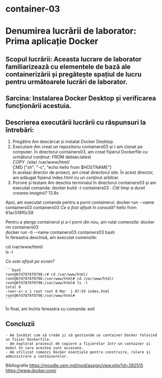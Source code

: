 # container-03
# Denumirea lucrării de laborator: Prima aplicație Docker

## Scopul lucrării: Aceasta lucrare de laborator familiarizează cu elementele de bază ale containerizării și pregătește spațiul de lucru pentru următoarele lucrări de laborator.

## Sarcina: Instalarea Docker Desktop și verificarea funcționării acestuia.

## Descrierea executării lucrării cu răspunsuri la întrebări:
   1. Pregătire
Am descărcat și instalat Docker Desktop. 
   2. Executare
Am creat un repozitoriu containers03 și l-am clonat pe computer.
În directorul containers03, am creat fișierul Dockerfile cu următorul conținut:
FROM debian:latest  
COPY ./site/ /var/www/html/  
CMD ["sh", "-c", "echo hello from $HOSTNAME"]  
În același director de proiect, am creat directorul site. În acest director, am adăugat fișierul index.html cu un conținut arbitrar.
   3. Pornire și testare
Am deschis terminalul în directorul containers03 și am executat comanda:
docker build -t containers03 .
*Cât timp a durat crearea imaginii?*
    13.8s

Apoi, am executat comanda pentru a porni containerul:
docker run --name containers03 containers03
*Ce a fost afișat în consolă?*
    hello from 61ac519f0c59



Pentru a șterge containerul și a-l porni din nou, am rulat comenzile:
docker rm containers03  
docker run -ti --name containers03 containers03 bash  
În fereastra deschisă, am executat comenzile:

cd /var/www/html/  
ls -l  

*Ce este afișat pe ecran?*

    ```bash
    root@6fd7878f0798:/# cd /var/www/html/
    root@6fd7878f0798:/var/www/html# cd /var/www/html/
    root@6fd7878f0798:/var/www/html# ls -l
    total 0
    -rwxr-xr-x 1 root root 0 Mar  1 07:59 index.html
    root@6fd7878f0798:/var/www/html#
    ```

În final, am închis fereastra cu comanda:
exit  


## Concluzii
    - Am învățat cum să creăm și să gestionăm un container Docker folosind un fișier Dockerfile.
    - Am explorat procesul de copiere a fișierelor într-un container și modul în care acestea sunt accesate.
    - Am utilizat comenzi Docker esențiale pentru construire, rulare și administrare a containerelor.


Bibliografie
https://moodle.usm.md/mod/assign/view.php?id=282515
https://www.docker.com/

